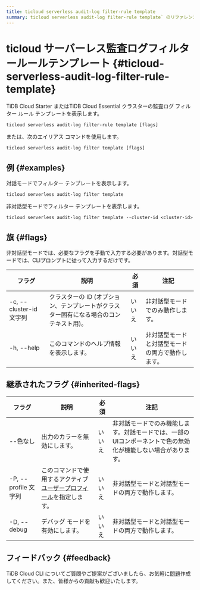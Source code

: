 ```yaml
---
title: ticloud serverless audit-log filter-rule template
summary: ticloud serverless audit-log filter-rule template` のリファレンス。
---
```


# ticloud サーバーレス監査ログフィルタールールテンプレート {#ticloud-serverless-audit-log-filter-rule-template}

TiDB Cloud Starter またはTiDB Cloud Essential クラスターの監査ログ フィルター ルール テンプレートを表示します。

```shell
ticloud serverless audit-log filter-rule template [flags]
```

または、次のエイリアス コマンドを使用します。

```shell
ticloud serverless audit-log filter template [flags]
```

## 例 {#examples}

対話モードでフィルター テンプレートを表示します。

```shell
ticloud serverless audit-log filter template
```

非対話型モードでフィルター テンプレートを表示します。

```shell
ticloud serverless audit-log filter template --cluster-id <cluster-id>
```

## 旗 {#flags}

非対話型モードでは、必要なフラグを手動で入力する必要があります。対話型モードでは、CLIプロンプトに従って入力するだけです。

| フラグ                  | 説明                                             | 必須  | 注記                       |
| -------------------- | ---------------------------------------------- | --- | ------------------------ |
| -c, --cluster-id 文字列 | クラスターの ID (オプション、テンプレートがクラスター固有になる場合のコンテキスト用)。 | いいえ | 非対話型モードでのみ動作します。         |
| -h, --help           | このコマンドのヘルプ情報を表示します。                            | いいえ | 非対話型モードと対話型モードの両方で動作します。 |

## 継承されたフラグ {#inherited-flags}

| フラグ               | 説明                                                                             | 必須  | 注記                                                      |
| ----------------- | ------------------------------------------------------------------------------ | --- | ------------------------------------------------------- |
| --色なし             | 出力のカラーを無効にします。                                                                 | いいえ | 非対話モードでのみ機能します。対話モードでは、一部のUIコンポーネントで色の無効化が機能しない場合があります。 |
| -P, --profile 文字列 | このコマンドで使用するアクティブ[ユーザープロフィール](/tidb-cloud/cli-reference.md#user-profile)を指定します。 | いいえ | 非対話型モードと対話型モードの両方で動作します。                                |
| -D, --debug       | デバッグ モードを有効にします。                                                               | いいえ | 非対話型モードと対話型モードの両方で動作します。                                |

## フィードバック {#feedback}

TiDB Cloud CLI についてご質問やご提案がございましたら、お気軽に[問題](https://github.com/tidbcloud/tidbcloud-cli/issues/new/choose)作成してください。また、皆様からの貢献も歓迎いたします。
